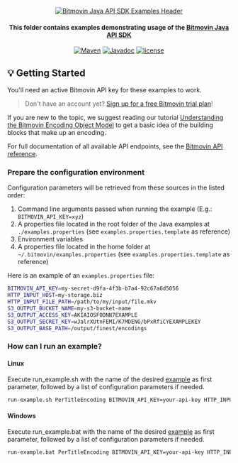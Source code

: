 <p align="center">
  <a href="https://www.bitmovin.com">
    <img alt="Bitmovin Java API SDK Examples Header" src="https://cdn.bitmovin.com/frontend/encoding/openapi-clients/readme-headers/ReadmeHeader_JavaExamples.png" >
  </a>

  <h4 align="center">This folder contains examples demonstrating usage of the <a href="https://github.com/bitmovin/bitmovin-api-sdk-java" target="_blank">Bitmovin Java API SDK</a></h4>

  <p align="center">
    <a href="https://search.maven.org/artifact/com.bitmovin.api.sdk/bitmovin-api-sdk"><img src="https://img.shields.io/maven-central/v/com.bitmovin.api.sdk/bitmovin-api-sdk.svg" alt="Maven"></img></a>
    <a href="https://www.javadoc.io/doc/com.bitmovin.api.sdk/bitmovin-api-sdk"><img src="https://www.javadoc.io/badge/com.bitmovin.api.sdk/bitmovin-api-sdk.svg" alt="Javadoc"></img></a>    
    <a href="../LICENSE"><img src="https://img.shields.io/badge/license-MIT-yellow.svg" alt="license"></img></a>
  </p>
</p>

## 💡 Getting Started

You'll need an active Bitmovin API key for these examples to work.

> Don't have an account yet? [Sign up for a free Bitmovin trial plan](https://dashboard.bitmovin.com/signup)!

If you are new to the topic, we suggest reading our tutorial [Understanding the Bitmovin Encoding Object Model](https://bitmovin.com/docs/encoding/tutorials/understanding-the-bitmovin-encoding-object-model) to get a basic idea of the building blocks that make up an encoding.

For full documentation of all available API endpoints, see the [Bitmovin API reference](https://bitmovin.com/docs/encoding/api-reference).

### Prepare the configuration environment

Configuration parameters will be retrieved from these sources in the listed order:

1. Command line arguments passed when running the example (E.g.: `BITMOVIN_API_KEY=xyz`)
2. A properties file located in the root folder of the Java examples at `./examples.properties` (see `examples.properties.template` as reference)
3. Environment variables
4. A properties file located in the home folder at `~/.bitmovin/examples.properties` (see `examples.properties.template` as reference)

Here is an example of an `examples.properties` file:
```bash
BITMOVIN_API_KEY=my-secret-d9fa-4f3b-b7a4-92c67a6d5056
HTTP_INPUT_HOST=my-storage.biz
HTTP_INPUT_FILE_PATH=/path/to/my/input/file.mkv
S3_OUTPUT_BUCKET_NAME=my-s3-bucket-name
S3_OUTPUT_ACCESS_KEY=AKIAIOSFODNN7EXAMPLE
S3_OUTPUT_SECRET_KEY=wJalrXUtnFEMI/K7MDENG/bPxRfiCYEXAMPLEKEY
S3_OUTPUT_BASE_PATH=/output/finest/encodings
```

### How can I run an example?

#### Linux
Execute run_example.sh with the name of the desired [example](src/main/java) as first parameter, followed by a list of configuration parameters if needed.
```bash
run-example.sh PerTitleEncoding BITMOVIN_API_KEY=your-api-key HTTP_INPUT_HOST=my-storage.biz
```

#### Windows

Execute run_example.bat with the name of the desired [example](src/main/java) as first parameter, followed by a list of configuration parameters if needed.
```bash
run-example.bat PerTitleEncoding BITMOVIN_API_KEY=your-api-key HTTP_INPUT_HOST=my-storage.biz
```

